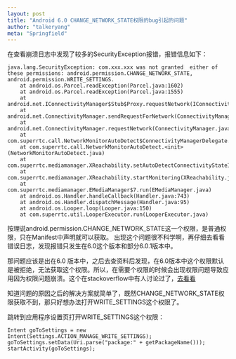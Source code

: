 ```yaml
---
layout: post
title: "Android 6.0 CHANGE_NETWORK_STATE权限的bug引起的问题"
author: "talkeryang"
meta: "Springfield"
---
```


在查看崩溃日志中发现了较多的SecurityException报错，报错信息如下：
```
java.lang.SecurityException: com.xxx.xxx was not granted  either of these permissions: android.permission.CHANGE_NETWORK_STATE, android.permission.WRITE_SETTINGS.
	at android.os.Parcel.readException(Parcel.java:1602)
	at android.os.Parcel.readException(Parcel.java:1555)
	at android.net.IConnectivityManager$Stub$Proxy.requestNetwork(IConnectivityManager.java:2064)
	at android.net.ConnectivityManager.sendRequestForNetwork(ConnectivityManager.java:2470)
	at android.net.ConnectivityManager.requestNetwork(ConnectivityManager.java:2509)
	at com.superrtc.call.NetworkMonitorAutoDetect$ConnectivityManagerDelegate.requestMobileNetwork(NetworkMonitorAutoDetect.java)
	at com.superrtc.call.NetworkMonitorAutoDetect.<init>(NetworkMonitorAutoDetect.java)
	at com.superrtc.mediamanager.XReachability.setAutoDetectConnectivityStateInternal(XReachability.java)
	at com.superrtc.mediamanager.XReachability.startMonitoring(XReachability.java)
	at com.superrtc.mediamanager.EMediaManager$7.run(EMediaManager.java)
	at android.os.Handler.handleCallback(Handler.java:743)
	at android.os.Handler.dispatchMessage(Handler.java:95)
	at android.os.Looper.loop(Looper.java:150)
	at com.superrtc.util.LooperExecutor.run(LooperExecutor.java)
```
按理说android.permission.CHANGE_NETWORK_STATE这一个权限，是普通权限，只在Manifest中声明就可以获取。
出现这个问题很不科学啊，再仔细去看看错误日志，发现报错只发生在6.0这个版本和部分6.0.1版本中。

那问题应该是出在6.0 版本中，之后去查资料后发现，在6.0版本中这个权限默认是被拒绝，无法获取这个权限。所以，在需要个权限的时候会出现权限问题导致应用因为权限问题崩溃。这个在stackoverflow中有人讨论过了，[去看看](https://stackoverflow.com/questions/32185628/connectivitymanager-requestnetwork-in-android-6-0)

知道问题的原因之后的解决方案就简单了，既然CHANGE_NETWORK_STATE权限获取不到，那只好想办法打开WRITE_SETTINGS这个权限了。

跳转到应用程序设置页打开WRITE_SETTINGS这个权限：
```
Intent goToSettings = new Intent(Settings.ACTION_MANAGE_WRITE_SETTINGS);
goToSettings.setData(Uri.parse("package:" + getPackageName()));
startActivity(goToSettings);
```